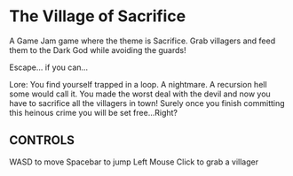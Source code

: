 # The Village of Sacrifice
A Game Jam game where the theme is Sacrifice. Grab villagers and feed them to the Dark God while avoiding the guards!

Escape... if you can...

Lore: You find yourself trapped in a loop. A nightmare. A recursion hell some would call it. You made the worst deal with the devil and now you have to sacrifice all the villagers in town! Surely once you finish committing this heinous crime you will be set free...Right? 



## CONTROLS

WASD to move
Spacebar to jump
Left Mouse Click to grab a villager

